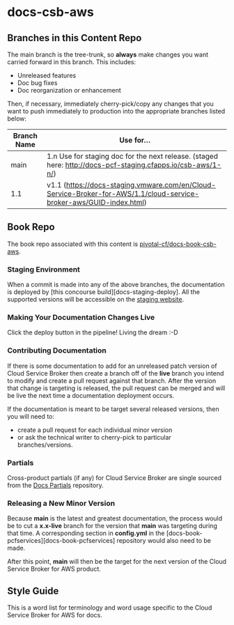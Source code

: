 # docs-csb-aws

## Branches in this Content Repo

The main branch is the tree-trunk, so **always** make changes you want carried forward in this branch. This includes:

* Unreleased features
* Doc bug fixes
* Doc reorganization or enhancement

Then, if necessary, immediately cherry-pick/copy any changes that you want to push immediately to production into the appropriate branches listed below:

| Branch Name| Use for… |
|------------| ---------|
| main     | 1.n Use for staging doc for the next release. (staged here: http://docs-pcf-staging.cfapps.io/csb-aws/1-n/) |
| 1.1 | v1.1 (https://docs-staging.vmware.com/en/Cloud-Service-Broker-for-AWS/1.1/cloud-service-broker-aws/GUID-index.html) |



## Book Repo

The book repo associated with this content is [pivotal-cf/docs-book-csb-aws](https://github.com/pivotal-cf/docs-book-csb-aws).

### Staging Environment

When a commit is made into any of the above branches, the documentation is deployed by
[this concourse build][docs-staging-deploy]. All the supported versions will be accessible on the
[staging website][docs-staging].

[docs-staging]:        http://docs-pcf-staging.cfapps.io/csb-aws/


### Making Your Documentation Changes Live

Click the deploy button in the pipeline! Living the dream :-D

### Contributing Documentation

If there is some documentation to add for an unreleased patch version of Cloud Service Broker then create a branch off of the **live** branch
you intend to modify and create a pull request against that branch.
After the version that change is targeting is released, the pull request can be merged and will be live
the next time a documentation deployment occurs.

If the documentation is meant to be target several released versions,
then you will need to:
+ create a pull request for each individual minor version
+ or ask the technical writer to cherry-pick to particular branches/versions.

### Partials

Cross-product partials (if any) for Cloud Service Broker are single sourced from the [Docs Partials](https://github.com/pivotal-cf/docs-partials) repository.

### Releasing a New Minor Version

Because **main** is the latest and greatest documentation, the process would be to cut a **x.x-live** branch
for the version that **main** was targeting during that time.
A corresponding section in **config.yml** in the [docs-book-pcfservices][docs-book-pcfservices] repository would also need to be made.

After this point, **main** will then be the target for the next version of the Cloud Service Broker for AWS product.


## Style Guide

This is a word list for terminology and word usage specific to the Cloud Service Broker for AWS for docs.
